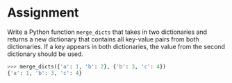 # Assignment

Write a Python function `merge_dicts` that takes in two dictionaries and returns a new dictionary that contains all key-value pairs from both dictionaries.
If a key appears in both dictionaries, the value from the second dictionary should be used.

```python
>>> merge_dicts({'a': 1, 'b': 2}, {'b': 3, 'c': 4})
{'a': 1, 'b': 3, 'c': 4}
```
